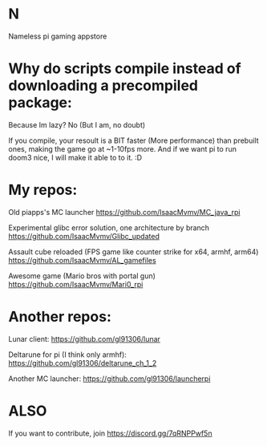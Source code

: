 # N

Nameless pi gaming appstore


# Why do scripts compile instead of downloading a precompiled package:

  Because Im lazy? No (But I am, no doubt)

  If you compile, your resoult is a BIT faster (More performance) than prebuilt ones, making the game go at ~1-10fps more. And if we want pi to run doom3 nice, I will make it able to to it. :D
  
  
  
# My repos:

Old piapps's MC launcher
https://github.com/IsaacMvmv/MC_java_rpi

Experimental glibc error solution, one architecture by branch
https://github.com/IsaacMvmv/Glibc_updated

Assault cube reloaded (FPS game like counter strike for x64, armhf, arm64)
https://github.com/IsaacMvmv/AL_gamefiles

Awesome game (Mario bros with portal gun)
https://github.com/IsaacMvmv/Mari0_rpi



# Another repos: 

Lunar client: https://github.com/gl91306/lunar

Deltarune for pi (I think only armhf): https://github.com/gl91306/deltarune_ch_1_2

Another MC launcher: https://github.com/gl91306/launcherpi



# ALSO

If you want to contribute, join https://discord.gg/7qRNPPwf5n
